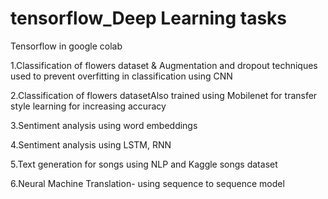 # tensorflow_Deep Learning tasks

Tensorflow in google colab

1.Classification of flowers dataset & Augmentation and dropout techniques used to prevent overfitting in classification using CNN

2.Classification of flowers datasetAlso trained using Mobilenet for transfer style learning for increasing accuracy

3.Sentiment analysis using word embeddings

4.Sentiment analysis using LSTM, RNN

5.Text generation for songs using NLP and Kaggle songs dataset

6.Neural Machine Translation- using sequence to sequence model
